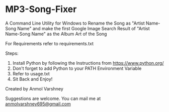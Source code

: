 # MP3-Song-Fixer
A Command Line Utility for Windows to Rename the Song as "Artist Name-Song Name" and make the first Google Image Search Result of "Artist Name-Song Name" as the Album Art of the Song

For Requirements refer to requirements.txt  

Steps:  
1. Install Python by following the Instructions from https://www.python.org/  
2. Don't forget to add Python to your PATH Environment Variable  
3. Refer to usage.txt  
4. Sit Back and Enjoy!  

Created by Anmol Varshney  

Suggestions are welcome. You can mail me at anmolvarshney695@gmail.com
